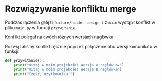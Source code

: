 # Rozwiązywanie konfliktu merge

Podczas łączenia gałęzi `feature/header-design-b` z `main` wystąpił konflikt w pliku `main.py` w funkcji `przywitanie`.

Konflikt polegał na dwóch różnych wersjach nagłówka. 

Rozwiązaliśmy konflikt ręcznie poprzez połączenie obu wersji komunikatu w funkcji:

```python
def przywitanie():
    print("Witaj w moim projekcie! Wersja A nagłówka.")
    print("Witaj w moim projekcie! Wersja B nagłówka")
    print("Cześć, użytkowniku!")

